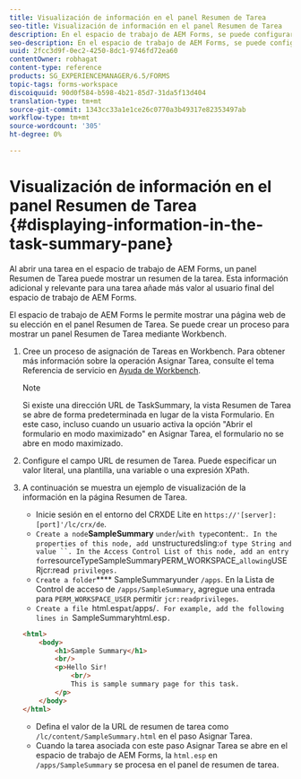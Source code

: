 ```yaml
---
title: Visualización de información en el panel Resumen de Tarea
seo-title: Visualización de información en el panel Resumen de Tarea
description: En el espacio de trabajo de AEM Forms, se puede configurar un panel Resumen de Tarea para resumir la tarea o mostrar cualquier otra página web.
seo-description: En el espacio de trabajo de AEM Forms, se puede configurar un panel Resumen de Tarea para resumir la tarea o mostrar cualquier otra página web.
uuid: 2fcc3d9f-0ec2-4250-8dc1-9746fd72ea60
contentOwner: robhagat
content-type: reference
products: SG_EXPERIENCEMANAGER/6.5/FORMS
topic-tags: forms-workspace
discoiquuid: 90d0f584-b598-4b21-85d7-31da5f13d404
translation-type: tm+mt
source-git-commit: 1343cc33a1e1ce26c0770a3b49317e82353497ab
workflow-type: tm+mt
source-wordcount: '305'
ht-degree: 0%

---
```



# Visualización de información en el panel Resumen de Tarea {#displaying-information-in-the-task-summary-pane}

Al abrir una tarea en el espacio de trabajo de AEM Forms, un panel Resumen de Tarea puede mostrar un resumen de la tarea. Esta información adicional y relevante para una tarea añade más valor al usuario final del espacio de trabajo de AEM Forms.

El espacio de trabajo de AEM Forms le permite mostrar una página web de su elección en el panel Resumen de Tarea. Se puede crear un proceso para mostrar un panel Resumen de Tarea mediante Workbench.

1. Cree un proceso de asignación de Tareas en Workbench. Para obtener más información sobre la operación Asignar Tarea, consulte el tema Referencia de servicio en [Ayuda de Workbench](https://help.adobe.com/en_US/AEMForms/6.1/WorkbenchHelp/).

   >[!NOTE]
   >
   >Si existe una dirección URL de TaskSummary, la vista Resumen de Tarea se abre de forma predeterminada en lugar de la vista Formulario. En este caso, incluso cuando un usuario activa la opción &quot;Abrir el formulario en modo maximizado&quot; en Asignar Tarea, el formulario no se abre en modo maximizado.

1. Configure el campo URL de resumen de Tarea. Puede especificar un valor literal, una plantilla, una variable o una expresión XPath.
1. A continuación se muestra un ejemplo de visualización de la información en la página Resumen de Tarea.

   * Inicie sesión en el entorno del CRXDE Lite en `https://'[server]:[port]'/lc/crx/de`.
   * `Create a node`**SampleSummary** ` under `/` with type `content:`. In the properties of this node, add `unstructuredsling:` of type String and value ``. In the Access Control List of this node, add an entry for `resourceTypeSampleSummaryPERM_WORKSPACE_` allowing `USERjcr:read` privileges.`
   * `Create a folder`**** SampleSummaryunder  `/apps`. En la Lista de Control de acceso de `/apps/SampleSummary`, agregue una entrada para `PERM_WORKSPACE_USER` permitir `jcr:readprivileges`.
   * `Create a file `html.esp` at `/apps/`. For example, add the following lines in `SampleSummaryhtml.esp`.`

   ```html
   <html>
       <body>
           <h1>Sample Summary</h1>
           <br/>
           <p>Hello Sir!
               <br/>
               This is sample summary page for this task.
           </p>
       </body>
   </html>
   ```

   * Defina el valor de la URL de resumen de tarea como `/lc/content/SampleSummary.html` en el paso Asignar Tarea.
   * Cuando la tarea asociada con este paso Asignar Tarea se abre en el espacio de trabajo de AEM Forms, la `html.esp` en `/apps/SampleSummary` se procesa en el panel de resumen de tarea.
